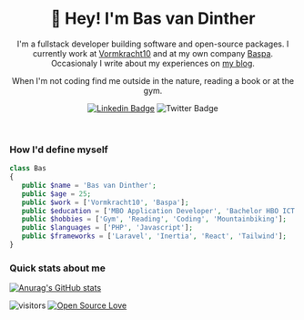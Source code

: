 <h1 align="center">👋 Hey! I'm Bas van Dinther</h1>

<p align="center">
I'm a fullstack developer building software and open-source packages. I currently work at <a href="https://vormkracht10.nl">Vormkracht10</a> and at my own company <a href="https://baspa.nl">Baspa</a>. Occasionaly I write about my experiences on <a href="https://baspa.de">my blog</a>.


</p>
<p align="center"> 
When I'm not coding find me outside in the nature, reading a book or at the gym.
</p>

<div align="center">

  [![Linkedin Badge](https://img.shields.io/badge/-baspa-blue?style=flat-square&logo=Linkedin&logoColor=white&link=https://www.linkedin.com/in/baspa/)](https://www.linkedin.com/in/baspa/)
  ![Twitter Badge](https://img.shields.io/twitter/follow/baspa_dev?style=social)
</div>
<br>

### How I'd define myself

 ```php
class Bas
{
    public $name = 'Bas van Dinther';
    public $age = 25;
    public $work = ['Vormkracht10', 'Baspa'];
    public $education = ['MBO Application Developer', 'Bachelor HBO ICT'];
    public $hobbies = ['Gym', 'Reading', 'Coding', 'Mountainbiking'];
    public $languages = ['PHP', 'Javascript'];
    public $frameworks = ['Laravel', 'Inertia', 'React', 'Tailwind'];
}
```
 

### Quick stats about me
[![Anurag's GitHub stats](https://github-readme-stats.vercel.app/api?username=baspa&count_private=true&theme=moltack)](https://github.com/baspa/github-readme-stats)


![visitors](https://visitor-badge.glitch.me/badge?page_id=baspa.id)
 [![Open Source Love](https://badges.frapsoft.com/os/v2/open-source.svg?v=103)](https://github.com/Baspa)

